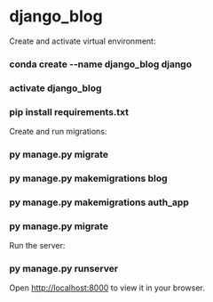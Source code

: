 # django_blog

Create and activate virtual environment:
### conda create --name django_blog django 
### activate django_blog
### pip install requirements.txt

Create and run migrations:
### py manage.py migrate
### py manage.py makemigrations blog
### py manage.py makemigrations auth_app
### py manage.py migrate

Run the server:
### py manage.py runserver

Open [http://localhost:8000](http://localhost:8000) to view it in your browser.

